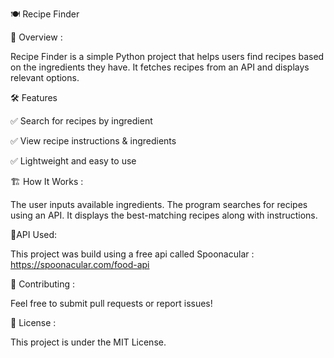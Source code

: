 🍽️ Recipe Finder

📌 Overview :

Recipe Finder is a simple Python project that helps users find recipes based on the ingredients they have. It fetches recipes from an API and displays relevant options.

🛠️ Features

✅ Search for recipes by ingredient

✅ View recipe instructions & ingredients

✅ Lightweight and easy to use


🏗️ How It Works :

The user inputs available ingredients.
The program searches for recipes using an API.
It displays the best-matching recipes along with instructions.

💬API Used:

This project was build using a free api called Spoonacular
: https://spoonacular.com/food-api


🤝 Contributing :

Feel free to submit pull requests or report issues!

📜 License :

This project is under the MIT License.


